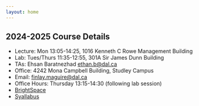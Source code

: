 ```yaml
---
layout: home
---
```


## 2024-2025 Course Details

- Lecture: Mon 13:05-14:25, 1016 Kenneth C Rowe Management Building
- Lab: Tues/Thurs 11:35-12:55, 301A Sir James Dunn Building
- TAs: Ehsan Baratnezhad [ethan.b@dal.ca](ethan.b@dal.ca)
- Office: 4242 Mona Campbell Building, Studley Campus
- Email: finlay.maguire@dal.ca
- Office Hours: Thursday 13:15-14:30 (following lab session)
- [BrightSpace](https://dal.brightspace.com/d2l/home/359151)
- [Syallabus](/static_files/csci2202_2024_2025_syllabus_update.pdf)
